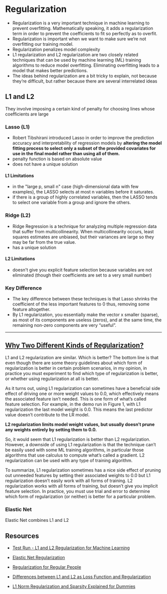 # Regularization

- Regularization is a very important technique in machine learning to prevent overfitting. Mathematically speaking, it adds a regularization term in order to prevent the coefficients to fit so perfectly as to overfit. 
- Regularization is important when we want to make sure we’re not overfitting our training model. 
- Regularization penalizes model complexity
- L1 regularization and L2 regularization are two closely related techniques that can be used by machine learning (ML) training algorithms to reduce model overfitting. Eliminating overfitting leads to a model that makes better predictions. 
- The ideas behind regularization are a bit tricky to explain, not because they’re difficult, but rather because there are several interrelated ideas

## L1 and L2
They involve imposing a certain kind of penalty for choosing lines whose coefficients are large

### Lasso (L1)
- Robert Tibshirani introduced Lasso in order to improve the prediction accuracy and interpretability of regression models by **altering the model fitting process to select only a subset of the provided covariates for use in the final model rather than using all of them.**
- penalty function is based on absolute value
- does not have a unique solution

#### L1 Limitations
- in the "large p, small n" case (high-dimensional data with few examples), the LASSO selects at most n variables before it saturates.
- if there is a group of highly correlated variables, then the LASSO tends to select one variable from a group and ignore the others.


### Ridge (L2)
- Ridge Regression is a technique for analyzing multiple regression data that suffer from multicollinearity. When multicollinearity occurs, least squares estimates are unbiased, but their variances are large so they may be far from the true value.
- has a unique solution

#### L2 Limitations
- doesn't give you explicit feature selection because variables are not eliminated (though their coefficients are set to a very small number)


### Key Difference
- The key difference between these techniques is that Lasso shrinks the coefficient of the less important features to 0 thus, removing some feature altogether.
- By L1 regularization, you essentially make the vector x smaller (sparse), as most of its components are useless (zeros), and at the same time, the remaining non-zero components are very “useful”.

---

## [Why Two Different Kinds of Regularization?](https://msdn.microsoft.com/en-us/magazine/dn904675.aspx)

L1 and L2 regularization are similar. Which is better? The bottom line is that even though there are some theory guidelines about which form of regularization is better in certain problem scenarios, in my opinion, in practice you must experiment to find which type of regularization is better, or whether using regularization at all is better.

As it turns out, using L1 regularization can sometimes have a beneficial side effect of driving one or more weight values to 0.0, which effectively means the associated feature isn’t needed. This is one form of what’s called feature selection. For example, in the demo run in Figure 1, with L1 regularization the last model weight is 0.0. This means the last predictor value doesn’t contribute to the LR model. 

**L2 regularization limits model weight values, but usually doesn’t prune any weights entirely by setting them to 0.0.**

So, it would seem that L1 regularization is better than L2 regularization. However, a downside of using L1 regularization is that the technique can’t be easily used with some ML training algorithms, in particular those algorithms that use calculus to compute what’s called a gradient. L2 regularization can be used with any type of training algorithm.

To summarize, L1 regularization sometimes has a nice side effect of pruning out unneeded features by setting their associated weights to 0.0 but L1 regularization doesn’t easily work with all forms of training. L2 regularization works with all forms of training, but doesn’t give you implicit feature selection. In practice, you must use trial and error to determine which form of regularization (or neither) is better for a particular problem.

### Elastic Net
Elastic Net combines L1 and L2

## Resources
- [Test Run - L1 and L2 Regularization for Machine Learning](https://msdn.microsoft.com/en-us/magazine/dn904675.aspx)

- [Elastic Net Regularization](https://en.wikipedia.org/wiki/Elastic_net_regularization)

- [Regularization for Regular People](http://jonhanke.github.io/Regularization-for-Regular-People/)

- [Differences between L1 and L2 as Loss Function and Regularization](http://www.chioka.in/differences-between-l1-and-l2-as-loss-function-and-regularization/) 

- [L1 Norm Regularization and Sparsity Explained for Dummies](https://medium.com/mlreview/l1-norm-regularization-and-sparsity-explained-for-dummies-5b0e4be3938a)


